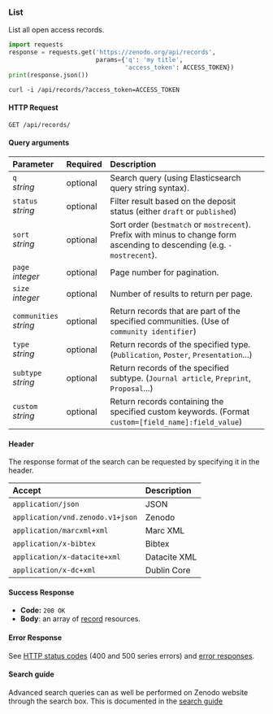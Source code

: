 ### List

List all open access records.

```python
import requests
response = requests.get('https://zenodo.org/api/records',
                        params={'q': 'my title',
                                'access_token': ACCESS_TOKEN})
print(response.json())
```

```shell
curl -i /api/records/?access_token=ACCESS_TOKEN
```

#### HTTP Request

`GET /api/records/`

#### Query arguments

| Parameter                   | Required | Description                                                                                                                    |
|:----------------------------|:---------|:-------------------------------------------------------------------------------------------------------------------------------|
| `q`</br>_string_            | optional | Search query (using Elasticsearch query string syntax).                                                                        |
| `status`</br>_string_       | optional | Filter result based on the deposit status (either ``draft`` or ``published``)                                                      |
| `sort`</br>_string_         | optional | Sort order (``bestmatch`` or ``mostrecent``). Prefix with minus to change form ascending to descending (e.g. ``-mostrecent``). |
| `page`</br>_integer_        | optional | Page number for pagination.                                                                                                    |
| `size`</br>_integer_        | optional | Number of results to return per page.                                                                                          |
| `communities`</br> _string_ | optional | Return records that are part of the specified communities. (Use of `community identifier`)                                              |
| `type`</br> _string_        | optional | Return records of the specified type. (`Publication`, `Poster`, `Presentation`...)                                        |
| `subtype`</br> _string_     | optional | Return records of the specified subtype. (`Journal article`, `Preprint`, `Proposal`...)                                   |
| `custom`</br> _string_      | optional | Return records containing the specified custom keywords. (Format `custom=[field_name]:field_value`)                               |

#### Header

The response format of the search can be requested by specifying it in the header.

| Accept                                    | Description       |
|:------------------------------------------|:------------------|
| `application/json`                        | JSON              |
| `application/vnd.zenodo.v1+json`          | Zenodo            |
| `application/marcxml+xml`                 | Marc XML          |
| `application/x-bibtex`                    | Bibtex            |
| `application/x-datacite+xml`              | Datacite XML      |
| `application/x-dc+xml`                    | Dublin Core       |


#### Success Response

* **Code:** `200 OK`
* **Body**: an array of [record](#records) resources.

#### Error Response

See [HTTP status codes](#http-status-codes) (400 and 500 series errors) and
[error responses](#errors).

#### Search guide

Advanced search queries can as well be performed on Zenodo website through the search box. This is documented in the [search guide](https://help.zenodo.org/guides/search/)